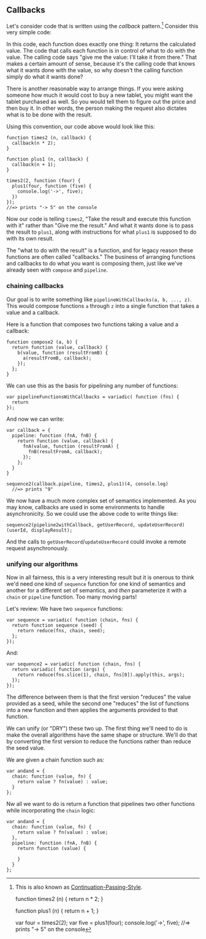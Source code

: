 ## Callbacks

Let's consider code that is written using the *callback* pattern.[^CPS] Consider this very simple code:

[^CPS]: This is also known as [Continuation-Passing-Style](https://en.wikipedia.org/wiki/Continuation-passing_style).

    function times2 (n) {
      return n * 2;
    }
    
    function plus1 (n) {
      return n + 1;
    }
    
    var four = times2(2);
    var five = plus1(four);
    console.log('->', five);
    //=> prints "-> 5" on the console
    
In this code, each function does exactly one thing: It returns the calculated value. The code that calls each function is in control of what to do with the value. The calling code says "give me the value: I'll take it from there." That makes a certain amount of sense, because it's the calling code that knows what it wants done with the value, so why doesn't the calling function simply do what it wants done?

There is another reasonable way to arrange things. If you were asking someone how much it would cost to buy a new tablet, you might want the tablet purchased as well. So you would tell them to figure out the price and then buy it. In other words, the person making the request also dictates what is to be done with the result.

Using this convention, our code above would look like this:

    function times2 (n, callback) {
      callback(n * 2);
    }
    
    function plus1 (n, callback) {
      callback(n + 1);
    }
    
    times2(2, function (four) {
      plus1(four, function (five) {
        console.log('->', five);
      })
    });
    //=> prints "-> 5" on the console

Now our code is telling `times2`, "Take the result and execute this function with it" rather than "Give me the result." And what it wants done is to pass the result to `plus1`, along with instructions for what `plus1` is supposed to do with its own result.

The "what to do with the result" is a function, and for legacy reason these functions are often called "callbacks." The business of arranging functions and callbacks to do what you want is composing them, just like we've already seen with `compose` and `pipeline`.

### chaining callbacks

Our goal is to write something like `pipelineWithCallbacks(a, b, ..., z)`. This would compose functions `a` through `z` into a single function that takes a value and a callback.

Here is a function that composes two functions taking a value and a callback:

    function compose2 (a, b) {
      return function (value, callback) {
        b(value, function (resultFromB) {
          a(resultFromB, callback);
        });
      };
    }
    
We can use this as the basis for pipelining any number of functions:

    var pipelineFunctionsWithCallbacks = variadic( function (fns) {
      return 
    });

And now we can write:

    var callback = {
      pipeline: function (fnA, fnB) {
        return function (value, callback) {
          fnA(value, function (resultFromA) {
            fnB(resultFromA, callback);
          });
        };
      }
    }

    sequence2(callback.pipeline, times2, plus1)(4, console.log)
      //=> prints "9"
      
We now have a much more complex set of semantics implemented. As you may know, callbacks are used in some environments to handle asynchronicity. So we could use the above code to write things like:

    sequence2(pipeline2withCallback, getUserRecord, updateUserRecord)(userId, displayResult);
    
And the calls to `getUserRecord`/`updateUserRecord` could invoke a remote request asynchronously.

### unifying our algorithms

Now in all fairness, this is a very interesting result but it is onerous to think we'd need one kind of `sequence` function for one kind of semantics and another for a different set of semantics, and *then* parameterize it with a `chain` or `pipeline` function. Too many moving parts!

Let's review: We have two `sequence` functions:

    var sequence = variadic( function (chain, fns) {
      return function sequence (seed) {
        return reduce(fns, chain, seed);
      };
    });
    
And:

    var sequence2 = variadic( function (chain, fns) {
      return variadic( function (args) {
        return reduce(fns.slice(1), chain, fns[0]).apply(this, args);
      });
    });
    
The difference between them is that the first version "reduces" the value provided as a seed, while the second one "reduces" the list of functions into a new function and then applies the arguments provided to that function.

We can unify (or "DRY") these two up. The first thing we'll need to do is make the overall algorithms have the same shape or structure. We'll do that by converting the first version to reduce the functions rather than reduce the seed value.

We are given a chain function such as:

    var andand = {
      chain: function (value, fn) {
        return value ? fn(value) : value;
      }
    };
    
Nw all we want to do is return a function that pipelines two other functions while incorporating the `chain` logic:

    var andand = {
      chain: function (value, fn) {
        return value ? fn(value) : value;
      },
      pipeline: function (fnA, fnB) {
        return function (value) {
          
        }
      }
    };